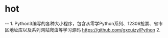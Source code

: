 # hot
--
  1.
    Python3编写的各种大小程序，包含从零学Python系列、12306抢票、省市区地址库以及系列网站爬虫等学习源码
    https://github.com/gxcuizy/Python
  2.
